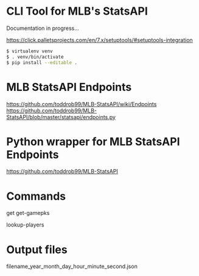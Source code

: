 # CLI Tool for MLB's StatsAPI

Documentation in progress...

https://click.palletsprojects.com/en/7.x/setuptools/#setuptools-integration

```sh
$ virtualenv venv
$ . venv/bin/activate
$ pip install --editable .
```

# MLB StatsAPI Endpoints
https://github.com/toddrob99/MLB-StatsAPI/wiki/Endpoints
https://github.com/toddrob99/MLB-StatsAPI/blob/master/statsapi/endpoints.py

# Python wrapper for MLB StatsAPI Endpoints
https://github.com/toddrob99/MLB-StatsAPI

# Commands
get
get-gamepks

lookup-players

# Output files
filename_year_month_day_hour_minute_second.json

